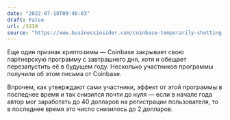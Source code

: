```yaml
---
date: "2022-07-18T09:46:03"
draft: False
url: /3239
source: "https://www.businessinsider.com/coinbase-temporarily-shutting-down-us-affiliate-marketing-program-for-influencers-2022-7?IR=T"
---
```


Еще один признак криптозимы  — Coinbase закрывает свою партнерскую программу с завтрашнего дня, хотя и обещает перезапустить её в будущем году. Несколько участников программы получили об этом письма от Coinbase.

Впрочем, как утверждают сами участники, эффект от этой программы в последнее время и так снизился почти до нуля — если в начале года автор мог заработать до 40 долларов на регистрации пользователя, то в последнее время это число снизилось до 2 долларов.
